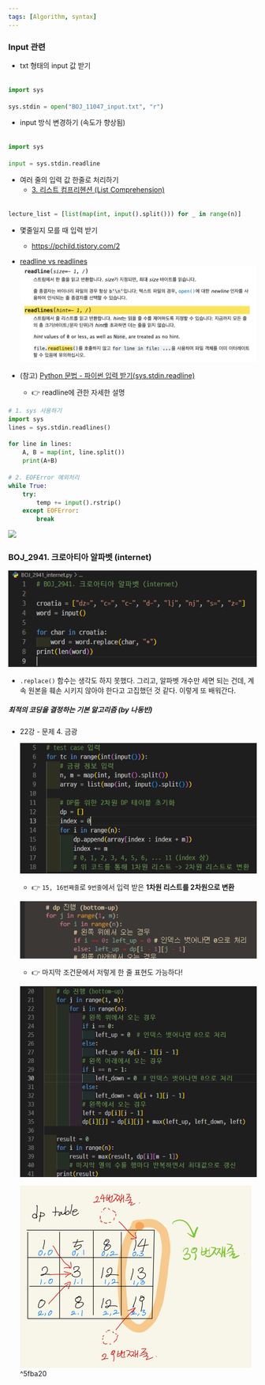 ```yaml
---
tags: [Algorithm, syntax]
---
```


### Input 관련

- txt 형태의 input 값 받기
```python

import sys

sys.stdin = open("BOJ_11047_input.txt", "r")

```

- input 방식 변경하기 (속도가 향상됨)
```python

import sys

input = sys.stdin.readline

```

- 여러 줄의 입력 값 한줄로 처리하기 
	- [3. 리스트 컴프리헨션 (List Comprehension)](../KDT/Data%20structure/04.%20리스트(List).md#3.%20리스트%20컴프리헨션%20(List%20Comprehension))
```python

lecture_list = [list(map(int, input().split())) for _ in range(n)]

```

- 몇줄일지 모를 때 입력 받기
	- https://pchild.tistory.com/2

- [readline vs readlines](https://docs.python.org/ko/3/library/io.html?highlight=readlines#io.IOBase.readline)
![](assets/알고리즘%20TIP.png)
- (참고) [Python 문법 - 파이썬 입력 받기(sys.stdin.readline)](https://velog.io/@yeseolee/Python-%ED%8C%8C%EC%9D%B4%EC%8D%AC-%EC%9E%85%EB%A0%A5-%EC%A0%95%EB%A6%ACsys.stdin.readline)
	- 👉 readline에 관한 자세한 설명

```python
# 1. sys 사용하기
import sys 
lines = sys.stdin.readlines() 

for line in lines: 
	A, B = map(int, line.split()) 
	print(A+B)

# 2. EOFError 예외처리
while True:
	try:
		temp += input().rstrip()
	except EOFError:
		break
```


![](../Algorithm%20(theory)/22.%20DP%20-%20problem&solution.md#^de2e19)

### BOJ_2941. 크로아티아 알파벳 (internet)

![](assets/Pasted%20image%2020230304173509.png)
- `.replace()` 함수는 생각도 하지 못했다. 그리고, 알파벳 개수만 세면 되는 건데, 계속 원본을 훼손 시키지 않아야 한다고 고집했던 것 같다. 이렇게 또 배워간다.  


##### 최적의 코딩을 결정하는 기본 알고리즘 (by 나동빈)

- 22강 - 문제 4. 금광
	
	![](assets/Pasted%20image%2020230304011822.png)
	- 👉 `15, 16번째줄`로 `9번줄`에서 입력 받은 **1차원 리스트를 2차원으로 변환**
	
	![](assets/Pasted%20image%2020230304012032.png)
	- 👉 마지막 조건문에서 저렇게 한 줄 표현도 가능하다!
	
	![](assets/Pasted%20image%2020230304012119.png)
	
	![](assets/Pasted%20image%2020230304013059.png) ^5fba20